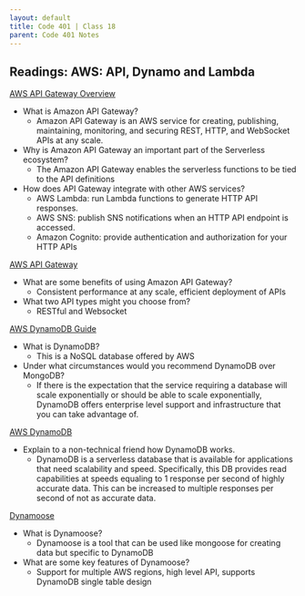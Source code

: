```yaml
---
layout: default
title: Code 401 | Class 18
parent: Code 401 Notes
---
```


## Readings: AWS: API, Dynamo and Lambda

[AWS API Gateway Overview](https://www.serverless.com/amazon-api-gateway)

* What is Amazon API Gateway?
  * Amazon API Gateway is an AWS service for creating, publishing, maintaining, monitoring, and securing REST, HTTP, and WebSocket APIs at any scale. 
* Why is Amazon API Gateway an important part of the Serverless ecosystem?
  * The Amazon API Gateway enables the serverless functions to be tied to the API definitions
* How does API Gateway integrate with other AWS services?
  * AWS Lambda: run Lambda functions to generate HTTP API responses.
  * AWS SNS: publish SNS notifications when an HTTP API endpoint is accessed.
  * Amazon Cognito: provide authentication and authorization for your HTTP APIs

[AWS API Gateway](https://aws.amazon.com/api-gateway/)

* What are some benefits of using Amazon API Gateway?
  * Consistent performance at any scale, efficient deployment of APIs
* What two API types might you choose from?
  * RESTful and Websocket

[AWS DynamoDB Guide](https://www.dynamodbguide.com/what-is-dynamo-db/)

* What is DynamoDB?
  * This is a NoSQL database offered by AWS
* Under what circumstances would you recommend DynamoDB over MongoDB?
  * If there is the expectation that the service requiring a database will scale exponentially or should be able to scale exponentially, DynamoDB offers enterprise level support and infrastructure that you can take advantage of.

[AWS DynamoDB](https://aws.amazon.com/dynamodb/)

* Explain to a non-technical friend how DynamoDB works.
  * DynamoDB is a serverless database that is available for applications that need scalability and speed. Specifically, this DB provides read capabilities at speeds equaling to 1 response per second of highly accurate data. This can be increased to multiple responses per second of not as accurate data. 

[Dynamoose](https://dynamoosejs.com/getting_started/Introduction)

* What is Dynamoose?
  * Dynamoose is a tool that can be used like mongoose for creating data but specific to DynamoDB 
* What are some key features of Dynamoose?
  * Support for multiple AWS regions, high level API, supports DynamoDB single table design 

